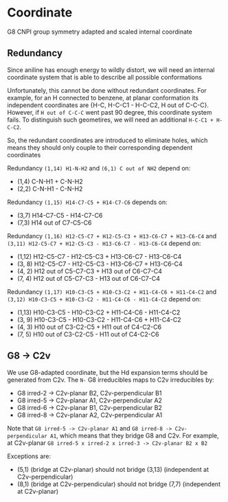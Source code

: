 # Coordinate
G8 CNPI group symmetry adapted and scaled internal coordinate

## Redundancy
Since aniline has enough energy to wildly distort, we will need an internal coordinate system that is able to describe all possible conformations

Unfortunately, this cannot be done without redundant coordinates. For example, for an H connected to benzene, at planar conformation its independent coordinates are {H-C, H-C-C1 - H-C-C2, H out of C-C-C}. However, if `H out of C-C-C` went past 90 degree, this coordinate system fails. To distinguish such geometires, we will need an additional `H-C-C1 + H-C-C2`.

So, the redundant coordinates are introduced to eliminate holes, which means they should only couple to their corresponding dependent coordinates

Redundancy `(1,14) H1-N-H2` and `(6,1) C out of NH2` depend on:
* (1,4) C-N-H1 + C-N-H2
* (2,2) C-N-H1 - C-N-H2

Redundancy `(1,15) H14-C7-C5 + H14-C7-C6` depends on:
* (3,7) H14-C7-C5 - H14-C7-C6
* (7,3) H14 out of C7-C5-C6

Redundancy `(1,16) H12-C5-C7 + H12-C5-C3 + H13-C6-C7 + H13-C6-C4` and `(3,11) H12-C5-C7 + H12-C5-C3 - H13-C6-C7 - H13-C6-C4` depend on:
* (1,12) H12-C5-C7 - H12-C5-C3 + H13-C6-C7 - H13-C6-C4
* (3, 8) H12-C5-C7 - H12-C5-C3 - H13-C6-C7 + H13-C6-C4
* (4, 2) H12 out of C5-C7-C3 + H13 out of C6-C7-C4
* (7, 4) H12 out of C5-C7-C3 - H13 out of C6-C7-C4

Redundancy `(1,17) H10-C3-C5 + H10-C3-C2 + H11-C4-C6 + H11-C4-C2` and `(3,12) H10-C3-C5 + H10-C3-C2 - H11-C4-C6 - H11-C4-C2` depend on:
* (1,13) H10-C3-C5 - H10-C3-C2 + H11-C4-C6 - H11-C4-C2
* (3, 9) H10-C3-C5 - H10-C3-C2 - H11-C4-C6 + H11-C4-C2
* (4, 3) H10 out of C3-C2-C5 + H11 out of C4-C2-C6
* (7, 5) H10 out of C3-C2-C5 - H11 out of C4-C2-C6

## G8 -> C2v
We use G8-adapted coordinate, but the Hd expansion terms should be generated from C2v. The `N-` G8 irreducibles maps to C2v irreducibles by:
* G8 irred-2 -> C2v-planar B2, C2v-perpendicular B1
* G8 irred-5 -> C2v-planar A1, C2v-perpendicular A2
* G8 irred-6 -> C2v-planar B1, C2v-perpendicular B2
* G8 irred-8 -> C2v-planar A2, C2v-perpendicular A1

Note that `G8 irred-5 -> C2v-planar A1` and `G8 irred-8 -> C2v-perpendicular A1`, which means that they bridge G8 and C2v. For example, at C2v-planar `G8 irred-5 x irred-2 x irred-3 -> C2v-planar B2 x B2`

Exceptions are:
* (5,1) (bridge at C2v-planar) should not bridge (3,13) (independent at C2v-perpendicular)
* (8,1) (bridge at C2v-perpendicular) should not bridge (7,7) (independent at C2v-planar)
